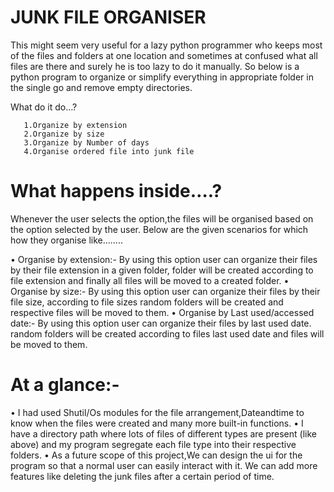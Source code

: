 # JUNK FILE ORGANISER

This might seem very useful for a lazy python programmer who keeps most of the files and folders at one location and 
sometimes at confused what all files are there and surely he is too lazy to do it manually. So below is a python program 
to organize or simplify everything in appropriate folder in the single go and remove empty directories.

What do it do…?

       1.Organize by extension
       2.Organize by size
       3.Organize by Number of days
       4.Organise ordered file into junk file

# What happens inside….?

Whenever the user selects the option,the files will be organised based on the option selected by the user.
Below are the given scenarios for which how they organise like……..

•                 Organise by extension:-
  By using this option user can organize their files by their file extension
  in a given folder, folder will be created according to file extension and
  finally all files will be moved to a created folder.
 •	Organise by size:-
  By using this option user can organize their files by their file size,
  according to file sizes random folders will be created and respective
  files will be moved to them.
 •	Organise by Last used/accessed date:-
  By using this option user can organize their files by last used date.
  random folders will be created according to files last used date and
  files will be moved to them.

# At a glance:-
 •	I had used Shutil/Os modules for the file arrangement,Dateandtime to know when the files were created and many more built-in functions.
 •	I have a directory path where lots of files of different types are present (like above) and my program segregate each file type into their respective folders.
 •	As a future scope of this project,We can design the ui for the program so that a normal user can easily interact with it. We can add more features like deleting the junk files after a certain period of time.






